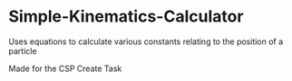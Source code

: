 # Simple-Kinematics-Calculator
Uses equations to calculate various constants relating to the position of a particle

Made for the CSP Create Task
